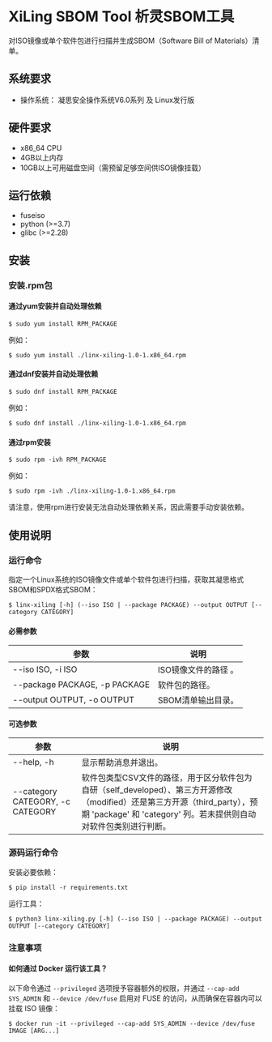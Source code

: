 # XiLing SBOM Tool 析灵SBOM工具
对ISO镜像或单个软件包进行扫描并生成SBOM（Software Bill of Materials）清单。

## 系统要求
- 操作系统： 凝思安全操作系统V6.0系列 及 Linux发行版

## 硬件要求
- x86_64 CPU
- 4GB以上内存
- 10GB以上可用磁盘空间（需预留足够空间供ISO镜像挂载）

## 运行依赖
- fuseiso
- python (>=3.7)
- glibc (>=2.28)

## 安装
### 安装.rpm包
#### 通过yum安装并自动处理依赖
```
$ sudo yum install RPM_PACKAGE
```
例如：
```
$ sudo yum install ./linx-xiling-1.0-1.x86_64.rpm
```

#### 通过dnf安装并自动处理依赖
```
$ sudo dnf install RPM_PACKAGE
```
例如：
```
$ sudo dnf install ./linx-xiling-1.0-1.x86_64.rpm
```

#### 通过rpm安装
```
$ sudo rpm -ivh RPM_PACKAGE
```
例如：
```
$ sudo rpm -ivh ./linx-xiling-1.0-1.x86_64.rpm
```
请注意，使用rpm进行安装无法自动处理依赖关系，因此需要手动安装依赖。

## 使用说明
### 运行命令
指定一个Linux系统的ISO镜像文件或单个软件包进行扫描，获取其凝思格式SBOM和SPDX格式SBOM：
```
$ linx-xiling [-h] (--iso ISO | --package PACKAGE) --output OUTPUT [--category CATEGORY]
```

#### 必需参数
| 参数                            | 说明                  |
|---------------------------------|----------------------|
| --iso ISO, -i ISO               | ISO镜像文件的路径 。   |
| --package PACKAGE, -p PACKAGE   | 软件包的路径。         |
| --output OUTPUT, -o OUTPUT      | SBOM清单输出目录。     |

#### 可选参数
| 参数                               | 说明                  |
|------------------------------------|----------------------|
| --help, -h                         | 显示帮助消息并退出。    |
| --category CATEGORY, -c CATEGORY   | 软件包类型CSV文件的路径，用于区分软件包为自研（self_developed）、第三方开源修改（modified）还是第三方开源（third_party），预期 'package' 和 'category' 列。若未提供则自动对软件包类别进行判断。  |

### 源码运行命令
安装必要依赖：
```
$ pip install -r requirements.txt
```

运行工具：
```
$ python3 linx-xiling.py [-h] (--iso ISO | --package PACKAGE) --output OUTPUT [--category CATEGORY]
```

### 注意事项
#### 如何通过 Docker 运行该工具？
以下命令通过 ```--privileged``` 选项授予容器额外的权限，并通过 ```--cap-add SYS_ADMIN``` 和 ```--device /dev/fuse``` 启用对 FUSE 的访问，从而确保在容器内可以挂载 ISO 镜像：
```
$ docker run -it --privileged --cap-add SYS_ADMIN --device /dev/fuse IMAGE [ARG...]
```

